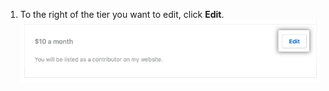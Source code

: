 1. To the right of the tier you want to edit, click **Edit**.
  ![Edit tier button](/assets/images/help/sponsors/edit-tier-button.png)
